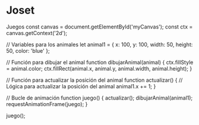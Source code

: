 # Joset
Juegos const canvas = document.getElementById('myCanvas');
const ctx = canvas.getContext('2d');

// Variables para los animales
let animal1 = {
    x: 100,
    y: 100,
    width: 50,
    height: 50,
    color: 'blue'
};

// Función para dibujar el animal
function dibujarAnimal(animal) {
    ctx.fillStyle = animal.color;
    ctx.fillRect(animal.x, animal.y, animal.width, animal.height);
}

// Función para actualizar la posición del animal
function actualizar() {
    // Lógica para actualizar la posición del animal
    animal1.x += 1;
}

// Bucle de animación
function juego() {
    actualizar();
    dibujarAnimal(animal1);
    requestAnimationFrame(juego);
}

juego();

